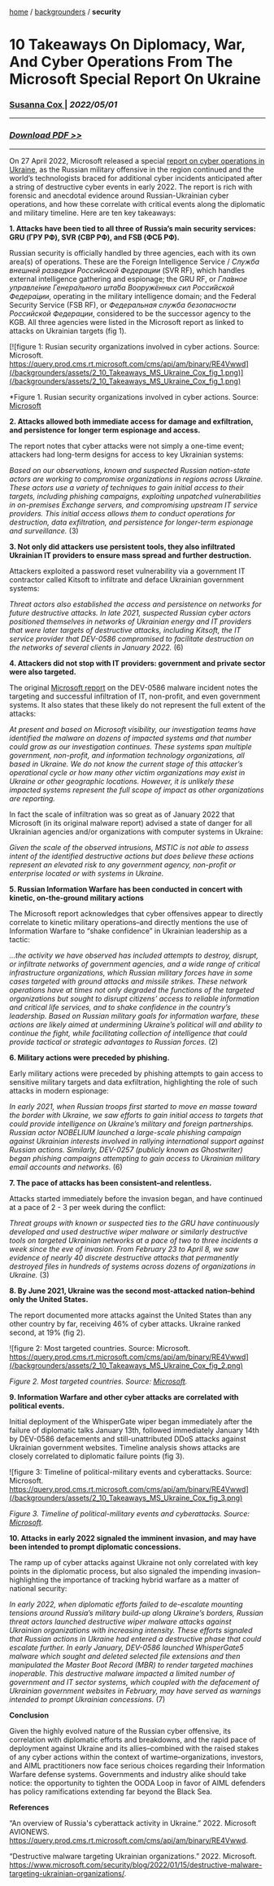 [home](https://cx7.dev/) / [backgrounders](https://cx7.dev/backgrounders/home.html) / **security**

# 10 Takeaways On Diplomacy, War, And Cyber Operations From The Microsoft Special Report On Ukraine

### <a href="https://cx7.dev/contact.html" target="_blank" rel="noopener noreferrer">Susanna Cox </a> | *2022/05/01*

-----

### *<a href="https://cx7.dev/backgrounders/2_10_Takeaways_MS_Ukraine_Cox.pdf" target="_blank" rel="noopener noreferrer">Download PDF >> </a>*

-----

On 27 April 2022, Microsoft released a special [report on cyber operations in Ukraine](https://query.prod.cms.rt.microsoft.com/cms/api/am/binary/RE4Vwwd), as the Russian military offensive in the region continued and the world’s technologists braced for additional cyber incidents anticipated after a string of destructive cyber events in early 2022. The report is rich with forensic and anecdotal evidence around Russian-Ukrainian cyber operations, and how these correlate with critical events along the diplomatic and military timeline. Here are ten key takeaways:


**1. Attacks have been tied to all three of Russia’s main security services: GRU (ГРУ РФ), SVR (СВР РФ), and FSB (ФСБ РФ).**


Russian security is officially handled by three agencies, each with its own area(s) of operations.  These are the Foreign Intelligence Service / *Служба внешней разведки Российской Федерации* (SVR RF), which handles external intelligence gathering and espionage; the GRU RF, or *Гла́вное управле́ние Генера́льного шта́ба Вооружённых сил Росси́йской Федера́ции*, operating in the military intelligence domain; and the Federal Security Service (FSB RF), or *Федеральная служба безопасности Российской Федерации*, considered to be the successor agency to the KGB. All three agencies were listed in the Microsoft report as linked to attacks on Ukrainian targets (fig 1).


[![figure 1: Rusian security organizations involved in cyber actions. Source: Microsoft. https://query.prod.cms.rt.microsoft.com/cms/api/am/binary/RE4Vwwd](/backgrounders/assets/2_10_Takeaways_MS_Ukraine_Cox_fig_1.png)](/backgrounders/assets/2_10_Takeaways_MS_Ukraine_Cox_fig_1.png)


*Figure 1. Rusian security organizations involved in cyber actions. Source: 
<a href="https://query.prod.cms.rt.microsoft.com/cms/api/am/binary/RE4Vwwd" target="_blank" rel="noopener noreferrer">Microsoft</a>


**2. Attacks allowed both immediate access for damage and exfiltration, and persistence for longer term espionage and access.**


The report notes that cyber attacks were not simply a one-time event; attackers had long-term designs for access to key Ukrainian systems:


*Based on our observations, known and suspected Russian nation-state actors are working to compromise organizations in regions across Ukraine. These actors use a variety of techniques to gain initial access to their targets, including phishing campaigns, exploiting unpatched vulnerabilities in on-premises Exchange servers, and compromising upstream IT service providers. This initial access allows them to conduct operations for destruction, data exfiltration, and persistence for longer-term espionage and surveillance.* (3)


**3. Not only did attackers use persistent tools, they also infiltrated Ukrainian IT providers to ensure mass spread and further destruction.**


Attackers exploited a password reset vulnerability via a government IT contractor called Kitsoft to infiltrate and deface Ukrainian government systems:


*Threat actors also established the access and persistence on networks for future destructive attacks. In late 2021, suspected Russian cyber actors positioned themselves in networks of Ukrainian energy and IT providers that were later targets of destructive attacks, including Kitsoft, the IT service provider that DEV-0586 compromised to facilitate destruction on the networks of several clients in January 2022.* (6)


**4. Attackers did not stop with IT providers: government and private sector were also targeted.**


The original [Microsoft report](https://www.microsoft.com/security/blog/2022/01/15/destructive-malware-targeting-ukrainian-organizations/) on the DEV-0586 malware incident notes the targeting and successful infiltration of IT, non-profit, and even government systems. It also states that these likely do not represent the full extent of the attacks:
 

*At present and based on Microsoft visibility, our investigation teams have identified the malware on dozens of impacted systems and that number could grow as our investigation continues. These systems span multiple government, non-profit, and information technology organizations, all based in Ukraine. We do not know the current stage of this attacker’s operational cycle or how many other victim organizations may exist in Ukraine or other geographic locations. However, it is unlikely these impacted systems represent the full scope of impact as other organizations are reporting.*
 

In fact the scale of infiltration was so great as of January 2022 that Microsoft (in its original malware report) advised a state of danger for all Ukrainian agencies and/or organizations with computer systems in Ukraine: 
 

*Given the scale of the observed intrusions, MSTIC is not able to assess intent of the identified destructive actions but does believe these actions represent an elevated risk to any government agency, non-profit or enterprise located or with systems in Ukraine.*
 

**5. Russian Information Warfare has been conducted in concert with kinetic, on-the-ground military actions**


The Microsoft report acknowledges that cyber offensives appear to directly correlate to kinetic military operations–and directly mentions the use of Information Warfare to “shake confidence” in Ukrainian leadership as a tactic:


*…the activity we have observed has included attempts to destroy, disrupt, or infiltrate networks of government agencies, and a wide range of critical infrastructure organizations, which Russian military forces have in some cases targeted with ground attacks and missile strikes. These network operations have at times not only degraded the functions of the targeted organizations but sought to disrupt citizens’ access to reliable information and critical life services, and to shake confidence in the country’s leadership. Based on Russian military goals for information warfare, these actions are likely aimed at undermining Ukraine’s political will and ability to continue the fight, while facilitating collection of intelligence that could provide tactical or strategic advantages to Russian forces.* (2) 


**6. Military actions were preceded by phishing.**


Early military actions were preceded by phishing attempts to gain access to sensitive military targets and data exfiltration, highlighting the role of such attacks in modern espionage:


*In early 2021, when Russian troops first started to move en masse toward the border with Ukraine, we saw efforts to gain initial access to targets that could provide intelligence on Ukraine’s military and foreign partnerships. Russian actor NOBELIUM launched a large-scale phishing campaign against Ukrainian interests involved in rallying international support against Russian actions. Similarly, DEV-0257 (publicly known as Ghostwriter) began phishing campaigns attempting to gain access to Ukrainian military email accounts and networks.* (6)


**7. The pace of attacks has been consistent–and relentless.**


Attacks started immediately before the invasion began, and have continued at a pace of 2 - 3 per week during the conflict:


*Threat groups with known or suspected ties to the GRU have continuously developed and used destructive wiper malware or similarly destructive tools on targeted Ukrainian networks at a pace of two to three incidents a week since the eve of invasion. From February 23 to April 8, we saw evidence of nearly 40 discrete destructive attacks that permanently destroyed files in hundreds of systems across dozens of organizations in Ukraine.* (3)


**8. By June 2021, Ukraine was the second most-attacked nation–behind only the United States.**


The report documented more attacks against the United States than any other country by far, receiving 46% of cyber attacks. Ukraine ranked second, at 19% (fig 2).


![figure 2: Most targeted countries. Source: Microsoft. https://query.prod.cms.rt.microsoft.com/cms/api/am/binary/RE4Vwwd](/backgrounders/assets/2_10_Takeaways_MS_Ukraine_Cox_fig_2.png)


*Figure 2. Most targeted countries. Source: [Microsoft](https://query.prod.cms.rt.microsoft.com/cms/api/am/binary/RE4Vwwd).*

**9. Information Warfare and other cyber attacks are correlated with political events.**


Initial deployment of the WhisperGate wiper began immediately after the failure of diplomatic talks January 13th, followed immediately January 14th by DEV-0586 defacements and still-unattributed DDoS attacks against Ukrainian government websites. Timeline analysis shows attacks are closely correlated to diplomatic failure points (fig 3).


![figure 3: Timeline of political-military events and cyberattacks. Source: Microsoft. https://query.prod.cms.rt.microsoft.com/cms/api/am/binary/RE4Vwwd](/backgrounders/assets/2_10_Takeaways_MS_Ukraine_Cox_fig_3.png)


*Figure 3. Timeline of political-military events and cyberattacks. Source: [Microsoft](https://query.prod.cms.rt.microsoft.com/cms/api/am/binary/RE4Vwwd).*


**10. Attacks in early 2022 signaled the imminent invasion, and may have been intended to prompt diplomatic concessions.**


The ramp up of cyber attacks against Ukraine not only correlated with key points in the diplomatic process, but also signaled the impending invasion–highlighting the importance of tracking hybrid warfare as a matter of national security:


*In early 2022, when diplomatic efforts failed to de-escalate mounting tensions around Russia’s military build-up along Ukraine’s borders, Russian threat actors launched destructive wiper malware attacks against Ukrainian organizations with increasing intensity. These efforts signaled that Russian actions in Ukraine had entered a destructive phase that could escalate further. In early January, DEV-0586 launched WhisperGate5 malware which sought and deleted selected file extensions and then manipulated the Master Boot Record (MBR) to render targeted machines inoperable. This destructive malware impacted a limited number of government and IT sector systems, which coupled with the defacement of Ukrainian government websites in February, may have served as warnings intended to prompt Ukrainian concessions.* (7)


**Conclusion**


Given the highly evolved nature of the Russian cyber offensive, its correlation with diplomatic efforts and breakdowns, and the rapid pace of deployment against Ukraine and its allies–combined with the raised stakes of any cyber actions within the context of wartime–organizations, investors, and AIML practitioners now face serious choices regarding their Information Warfare defense systems. Governments and industry alike should take notice: the opportunity to tighten the OODA Loop in favor of AIML defenders has policy ramifications extending far beyond the Black Sea.


**References**


“An overview of Russia's cyberattack activity in Ukraine.” 2022. Microsoft AVIONEWS. https://query.prod.cms.rt.microsoft.com/cms/api/am/binary/RE4Vwwd.


“Destructive malware targeting Ukrainian organizations.” 2022. Microsoft. https://www.microsoft.com/security/blog/2022/01/15/destructive-malware-targeting-ukrainian-organizations/.


